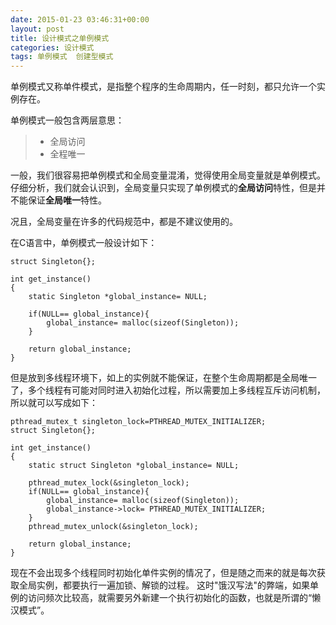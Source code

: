 ```yaml
---
date: 2015-01-23 03:46:31+00:00
layout: post
title: 设计模式之单例模式
categories: 设计模式
tags: 单例模式  创建型模式
---
```


单例模式又称单件模式，是指整个程序的生命周期内，任一时刻，都只允许一个实例存在。

单例模式一般包含两层意思：
> * 全局访问
> * 全程唯一

一般，我们很容易把单例模式和全局变量混淆，觉得使用全局变量就是单例模式。
仔细分析，我们就会认识到，全局变量只实现了单例模式的**全局访问**特性，但是并不能保证**全局唯一**特性。

况且，全局变量在许多的代码规范中，都是不建议使用的。

在C语言中，单例模式一般设计如下：

```
struct Singleton{};

int get_instance()
{
    static Singleton *global_instance= NULL;
    
    if(NULL== global_instance){
        global_instance= malloc(sizeof(Singleton));
    }
    
    return global_instance;
}
```

但是放到多线程环境下，如上的实例就不能保证，在整个生命周期都是全局唯一了，多个线程有可能对同时进入初始化过程，所以需要加上多线程互斥访问机制，所以就可以写成如下：

```
pthread_mutex_t singleton_lock=PTHREAD_MUTEX_INITIALIZER;
struct Singleton{};

int get_instance()
{
    static struct Singleton *global_instance= NULL;
    
    pthread_mutex_lock(&singleton_lock);
    if(NULL== global_instance){
        global_instance= malloc(sizeof(Singleton));
        global_instance->lock= PTHREAD_MUTEX_INITIALIZER;
    }
    pthread_mutex_unlock(&singleton_lock);
    
    return global_instance;
}
```

现在不会出现多个线程同时初始化单件实例的情况了，但是随之而来的就是每次获取全局实例，都要执行一遍加锁、解锁的过程。
这时"饿汉写法"的弊端，如果单例的访问频次比较高，就需要另外新建一个执行初始化的函数，也就是所谓的“懒汉模式”。
